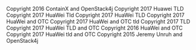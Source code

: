 Copyright 2016 ContainX and OpenStack4j
Copyright 2017 Huawei TLD
Copyright 2017 HuaWei Tld
Copyright 2017 HuaWei TLD
Copyright 2017 HuaWei and OTC
Copyright 2017 HuaWei and OTC tld
Copyright 2017 TLD
Copyright 2017 HuaWei TLD and OTC
Copyright 2016 HuaWei and OTC
Copyright 2017 HuaWei tld and OTC
Copyright 2015 Jeremy Unruh and OpenStack4j
